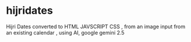 # hijridates
Hijri Dates converted to HTML JAVSCRIPT CSS , from an image input from an existing calendar , using AI, google gemini 2.5
